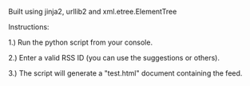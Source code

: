 Built using jinja2, urllib2 and xml.etree.ElementTree

Instructions:

1.) Run the python script from your console.

2.) Enter a valid RSS ID (you can use the suggestions or others).

3.) The script will generate a "test.html" document containing the feed.